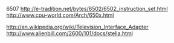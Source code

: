 

6507
http://e-tradition.net/bytes/6502/6502_instruction_set.html
http://www.cpu-world.com/Arch/650x.html

http://en.wikipedia.org/wiki/Television_Interface_Adapter
http://www.alienbill.com/2600/101/docs/stella.html